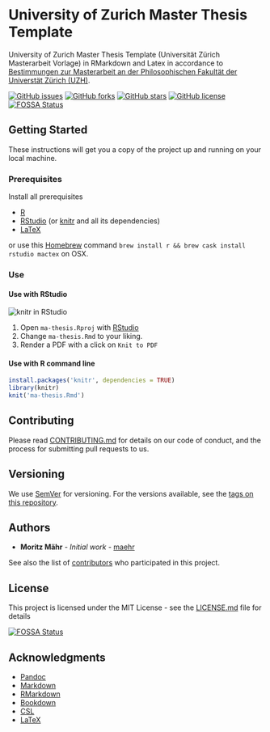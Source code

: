 # University of Zurich Master Thesis Template

University of Zurich Master Thesis Template (Universität Zürich Masterarbeit Vorlage) in RMarkdown and Latex in accordance to [Bestimmungen zur Masterarbeit an der Philosophischen Fakultät der Universtät Zürich (UZH)](http://www.phil.uzh.ch/de/studium/studentservices/abschluss/master.html#4).

[![GitHub issues](https://img.shields.io/github/issues/maehr/uzh-ma-thesis.svg)](https://github.com/maehr/uzh-ma-thesis/issues)
[![GitHub forks](https://img.shields.io/github/forks/maehr/uzh-ma-thesis.svg)](https://github.com/maehr/uzh-ma-thesis/network)
[![GitHub stars](https://img.shields.io/github/stars/maehr/uzh-ma-thesis.svg)](https://github.com/maehr/uzh-ma-thesis/stargazers)
[![GitHub license](https://img.shields.io/github/license/maehr/uzh-ma-thesis.svg)](https://github.com/maehr/uzh-ma-thesis/blob/master/LICENSE.md)
[![FOSSA Status](https://app.fossa.io/api/projects/git%2Bgithub.com%2Fmaehr%2Fuzh-ma-thesis.svg?type=shield)](https://app.fossa.io/projects/git%2Bgithub.com%2Fmaehr%2Fuzh-ma-thesis?ref=badge_shield)

## Getting Started

These instructions will get you a copy of the project up and running on your local machine.

### Prerequisites

Install all prerequisites

- [R](https://www.r-project.org/)
- [RStudio](https://www.rstudio.com/products/rstudio/download/) (or [knitr](https://yihui.name/knitr/) and all its dependencies)
- [LaTeX](https://www.latex-project.org/get/#tex-distributions)

or use this [Homebrew](https://brew.sh/) command `brew install r && brew cask install rstudio mactex` on OSX.

### Use

#### Use with RStudio

![knitr in RStudio](.doc/knitr_rstudio.png)

1. Open `ma-thesis.Rproj` with [RStudio](https://www.rstudio.com/products/rstudio/download/)
2. Change `ma-thesis.Rmd` to your liking.
3. Render a PDF with a click on `Knit to PDF`

#### Use with R command line

```r
install.packages('knitr', dependencies = TRUE)
library(knitr)
knit('ma-thesis.Rmd')
```

## Contributing

Please read [CONTRIBUTING.md](https://github.com/maehr/uzh-ma-thesis/blob/master/CCONTRIBUTING.md) for details on our code of conduct, and the process for submitting pull requests to us.

## Versioning

We use [SemVer](http://semver.org/) for versioning. For the versions available, see the [tags on this repository](https://github.com/maehr/uzh-ma-thesis/tags).

## Authors

* **Moritz Mähr** - *Initial work* - [maehr](https://github.com/maehr)

See also the list of [contributors](https://github.com/maehr/uzh-ma-thesis/graphs/contributors) who participated in this project.

## License

This project is licensed under the MIT License - see the [LICENSE.md](LICENSE.md) file for details


[![FOSSA Status](https://app.fossa.io/api/projects/git%2Bgithub.com%2Fmaehr%2Fuzh-ma-thesis.svg?type=large)](https://app.fossa.io/projects/git%2Bgithub.com%2Fmaehr%2Fuzh-ma-thesis?ref=badge_large)

## Acknowledgments

* [Pandoc](https://pandoc.org/)
* [Markdown](https://daringfireball.net/projects/markdown/)
* [RMarkdown](https://rmarkdown.rstudio.com/)
* [Bookdown](https://bookdown.org/)
* [CSL](https://citationstyles.org/)
* [LaTeX](https://www.latex-project.org/)